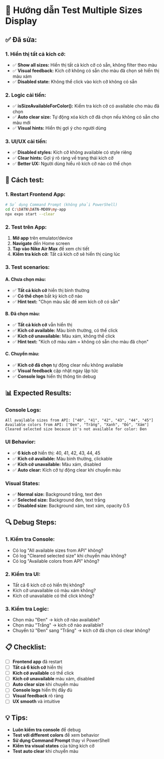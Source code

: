 # 🎯 Hướng dẫn Test Multiple Sizes Display

## ✅ **Đã sửa:**

### **1. Hiển thị tất cả kích cỡ:**
- ✅ **Show all sizes:** Hiển thị tất cả kích cỡ có sẵn, không filter theo màu
- ✅ **Visual feedback:** Kích cỡ không có sẵn cho màu đã chọn sẽ hiển thị màu xám
- ✅ **Disabled state:** Không thể click vào kích cỡ không có sẵn

### **2. Logic cải tiến:**
- ✅ **isSizeAvailableForColor():** Kiểm tra kích cỡ có available cho màu đã chọn
- ✅ **Auto clear size:** Tự động xóa kích cỡ đã chọn nếu không có sẵn cho màu mới
- ✅ **Visual hints:** Hiển thị gợi ý cho người dùng

### **3. UI/UX cải tiến:**
- ✅ **Disabled styles:** Kích cỡ không available có style riêng
- ✅ **Clear hints:** Gợi ý rõ ràng về trạng thái kích cỡ
- ✅ **Better UX:** Người dùng hiểu rõ kích cỡ nào có thể chọn

## 🚀 **Cách test:**

### **1. Restart Frontend App:**
```bash
# Sử dụng Command Prompt (không phải PowerShell)
cd C:\DATN\DATN-MD09\my-app
npx expo start --clear
```

### **2. Test trên App:**
1. **Mở app** trên emulator/device
2. **Navigate** đến Home screen
3. **Tap vào Nike Air Max** để xem chi tiết
4. **Kiểm tra kích cỡ:** Tất cả kích cỡ sẽ hiển thị cùng lúc

### **3. Test scenarios:**

#### **A. Chưa chọn màu:**
- ✅ **Tất cả kích cỡ** hiển thị bình thường
- ✅ **Có thể chọn** bất kỳ kích cỡ nào
- ✅ **Hint text:** "Chọn màu sắc để xem kích cỡ có sẵn"

#### **B. Đã chọn màu:**
- ✅ **Tất cả kích cỡ** vẫn hiển thị
- ✅ **Kích cỡ available:** Màu bình thường, có thể click
- ✅ **Kích cỡ unavailable:** Màu xám, không thể click
- ✅ **Hint text:** "Kích cỡ màu xám = không có sẵn cho màu đã chọn"

#### **C. Chuyển màu:**
- ✅ **Kích cỡ đã chọn** tự động clear nếu không available
- ✅ **Visual feedback** cập nhật ngay lập tức
- ✅ **Console logs** hiển thị thông tin debug

## 📊 **Expected Results:**

### **Console Logs:**
```
All available sizes from API: ["40", "41", "42", "43", "44", "45"]
Available colors from API: ["Đen", "Trắng", "Xanh", "Đỏ", "Xám"]
Cleared selected size because it's not available for color: Đen
```

### **UI Behavior:**
- ✅ **6 kích cỡ** hiển thị: 40, 41, 42, 43, 44, 45
- ✅ **Kích cỡ available:** Màu bình thường, clickable
- ✅ **Kích cỡ unavailable:** Màu xám, disabled
- ✅ **Auto clear:** Kích cỡ tự động clear khi chuyển màu

### **Visual States:**
- ✅ **Normal size:** Background trắng, text đen
- ✅ **Selected size:** Background đen, text trắng
- ✅ **Disabled size:** Background xám, text xám, opacity 0.5

## 🔍 **Debug Steps:**

### **1. Kiểm tra Console:**
- Có log "All available sizes from API" không?
- Có log "Cleared selected size" khi chuyển màu không?
- Có log "Available colors from API" không?

### **2. Kiểm tra UI:**
- Tất cả 6 kích cỡ có hiển thị không?
- Kích cỡ unavailable có màu xám không?
- Kích cỡ unavailable có thể click không?

### **3. Kiểm tra Logic:**
- Chọn màu "Đen" → kích cỡ nào available?
- Chọn màu "Trắng" → kích cỡ nào available?
- Chuyển từ "Đen" sang "Trắng" → kích cỡ đã chọn có clear không?

## 📋 **Checklist:**

- [ ] **Frontend app** đã restart
- [ ] **Tất cả 6 kích cỡ** hiển thị
- [ ] **Kích cỡ available** có thể click
- [ ] **Kích cỡ unavailable** màu xám, disabled
- [ ] **Auto clear size** khi chuyển màu
- [ ] **Console logs** hiển thị đầy đủ
- [ ] **Visual feedback** rõ ràng
- [ ] **UX smooth** và intuitive

## 💡 **Tips:**

- **Luôn kiểm tra console** để debug
- **Test với different colors** để xem behavior
- **Sử dụng Command Prompt** thay vì PowerShell
- **Kiểm tra visual states** của từng kích cỡ
- **Test auto clear** khi chuyển màu




















